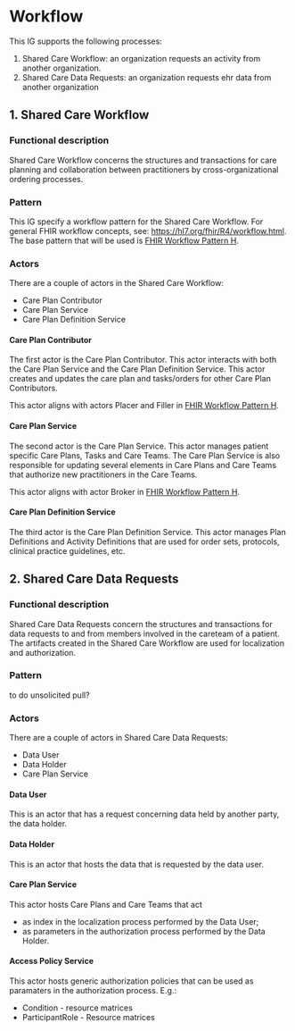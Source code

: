 # Workflow
This IG supports the following processes:
1. Shared Care Workflow: an organization requests an activity from another organization. 
2. Shared Care Data Requests: an organization requests ehr data from another organization

## 1. Shared Care Workflow
### Functional description
Shared Care Workflow concerns the structures and transactions for care planning and collaboration between practitioners by cross-organizational ordering processes.

### Pattern
This IG specify a workflow pattern for the Shared Care Workflow. For general FHIR workflow concepts, see: https://hl7.org/fhir/R4/workflow.html. The base pattern that will be used is [FHIR Workflow Pattern H](https://hl7.org/fhir/R4/workflow-management.html#optionh). 

### Actors
There are a couple of actors in the Shared Care Workflow:
- Care Plan Contributor
- Care Plan Service
- Care Plan Definition Service

#### Care Plan Contributor
The first actor is the Care Plan Contributor. This actor interacts with both the Care Plan Service and the Care Plan Definition Service. This actor creates and updates the care plan and tasks/orders for other Care Plan Contributors. 

This actor aligns with actors Placer and Filler in [FHIR Workflow Pattern H](https://hl7.org/fhir/R4/workflow-management.html#optionh).

#### Care Plan Service
The second actor is the Care Plan Service. This actor manages patient specific Care Plans, Tasks and Care Teams. The Care Plan Service is also responsible for updating several elements in Care Plans and Care Teams that authorize new practitioners in the Care Teams.

This actor aligns with actor Broker in [FHIR Workflow Pattern H](https://hl7.org/fhir/R4/workflow-management.html#optionh).

#### Care Plan Definition Service
The third actor is the Care Plan Definition Service. This actor manages Plan Definitions and Activity Definitions that are used for order sets, protocols, clinical practice guidelines, etc.

## 2. Shared Care Data Requests
### Functional description
Shared Care Data Requests concern the structures and transactions for data requests to and from members involved in the careteam of a patient. The artifacts created in the Shared Care Workflow are used for localization and authorization.

### Pattern
to do
unsolicited pull?

### Actors
There are a couple of actors in Shared Care Data Requests:
- Data User
- Data Holder
- Care Plan Service

#### Data User
This is an actor that has a request concerning data held by another party, the data holder.

#### Data Holder
This is an actor that hosts the data that is requested by the data user.

#### Care Plan Service
This actor hosts Care Plans and Care Teams that act
- as index in the localization process performed by the Data User;
- as parameters in the authorization process performed by the Data Holder.

#### Access Policy Service
This actor hosts generic authorization policies that can be used as paramaters in the authorization process. E.g.:
- Condition - resource matrices
- ParticipantRole - Resource matrices



